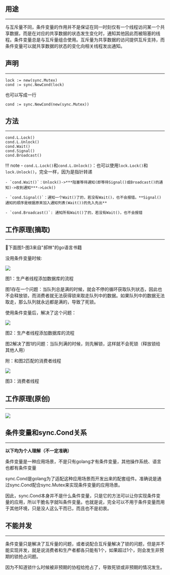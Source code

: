 ## **用途**

---

与互斥量不同，条件变量的作用并不是保证在同一时刻仅有一个线程访问某一个共享数据，而是在对应的共享数据的状态发生变化时，通知其他因此而被阻塞的线程。条件变量总是与互斥量组合使用。互斥量为共享数据的访问提供互斥支持，而条件变量可以就共享数据的状态的变化向相关线程发出通知。

## **声明**

---

```text
lock := new(sync.Mutex)
cond := sync.NewCond(lock)
```

也可以写成一行

```text
cond := sync.NewCond(new(sync.Mutex))
```

## **方法**

---

```
cond.L.Lock()
cond.L.Unlock()
cond.Wait()
cond.Signal()
cond.Broadcast()
```

!!! note
	- `cond.L.Lock()`和`cond.L.Unlock()`：也可以使用`lock.Lock()`和`lock.Unlock()`，完全一样，因为是指针转递

	- `cond.Wait()`：Unlock()->***阻塞等待通知(即等待Signal()或Broadcast()的通知)->收到通知***->Lock()

	- `cond.Signal()`：通知一个Wait()了的，若没有Wait()，也不会报错。**Signal()通知的顺序是根据原来加入通知列表(Wait())的先入先出**

	- `cond.Broadcast()`: 通知所有Wait()了的，若没有Wait()，也不会报错

## **工作原理(摘取)**

---

下面图1-图3来自"郝林"的go语言书籍

没用条件变量时候:

![](/img/cond_1.png)

图1：生产者线程添加数据库的流程

图1存在一个问题：当队列总是满的时候，就会不停的循环获取队列状态，因此也不会释放锁，而消费者就无法获得锁来取走队列中的数据。如果队列中的数据无法取走，那么队列就永远都是满的，导致了死锁。

使用条件变量后，解决了这个问题：

![](/img/cond_2.png)

图2：生产者线程添加数据库的流程

图2解决了图1的问题：当队列满的时候，则先解锁，这样就不会死锁（释放锁给其他人用）

附：和图2匹配的消费者线程

![](/img/cond_3.png)

图3：消费者线程

## **工作原理(原创)**

---

![](/img/cond_4.png)

## **条件变量和sync.Cond关系**

---

**以下均为个人理解（不一定准确）**

条件变量是一种应用场景，不是只有golang才有条件变量，其他操作系统、语言也都有条件变量

sync.Cond是golang为了适配这种应用场景而开发出来的配套组件。准确说是通过sync.Cond配合sync.Mutex来实现条件变量的应用场景。

因此，sync.Cond本身并不是什么条件变量，只是它的方法可以让你实现条件变量的应用，所以干脆名字就叫条件变量。也就是说，完全可以不用于条件变量而用于其他环境，只是没人这么干而已，而且也不是初衷。

## **不能并发**

---

条件变量只是解决了互斥量的问题，或者说配合互斥量解决了锁的问题，但是并不能实现并发，就是说消费者和生产者都各只能有1个，如果超过1个，则会发生非预期的锁抢占问题。

因为不知道锁什么时候被非预期的协程给抢占了，导致死锁或非预期的情况发生。
